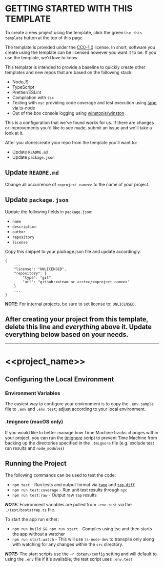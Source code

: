 # GETTING STARTED WITH THIS TEMPLATE
To create a new project using the template, click the green `Use this template` button at the top of this page.

The template is provided under the [CC0-1.0](https://choosealicense.com/licenses/cc0-1.0/) license. In short, software you create using the template can be licensed however you want it to be. If you use the template, we'd love to know.

This template is intended to provide a baseline to quickly create other templates and new repos that are based on the following stack:
* NodeJS
* TypeScript
* Prettier/ESLint
* Compilation with `tsc`
* Testing with `nyc` providing code coverage and test execution using [tape](https://github.com/substack/tape) via [ts-node](https://www.npmjs.com/package/ts-node)
* Out of the box console logging using [winstonjs/winston](https://github.com/winstonjs/winston)

This is a configuration that we've found works for us. If there are changes or improvements you'd like to see made, submit an issue and we'll take a look at it.

After you clone/create your repo from the template you'll want to:
* Update `README.md`
* Update `package.json`

## Update `README.md`
Change all occurrence of `<<project_name>>` to the name of your project.

## Update `package.json`
Update the following fields in `package.json`:

* `name`
* `description`
* `author`
* `repository`
* `license`

Copy this snippet to your package.json file and update accordingly.
```
{
    ...
    "license": "UNLICENSED",
    "repository": {
        "type": "git",
        "url": "github:<<team_or_acct>>/<<project_name>>"
    }
    ...
}
```

**NOTE**: For internal projects, be sure to set license to: `UNLICENSED`.

## After creating your project from this template, delete this line and ***everything*** above it. Update everything below based on your needs.

----

# <<project_name>>
## Configuring the Local Environment

### Environment Variables
The easiest way to configure your environment is to copy the `.env.sample` file to `.env` and `.env.test`; adjust according to your local environment.

### .tmignore (macOS only)
If you would like to better manage how Time Machine tracks changes within your project, you can run the [tmignore](https://gist.github.com/jscottarmstrong/7b8e7932817c083001fdd42b4de464b1) script to prevent Time Machine from
backing up the directories specified in the `.tmignore` file (e.g. exclude test run results and `node_modules`)

## Running the Project
The following commands can be used to test the code:

* `npm test` - Run tests and output format via [`tape`](https://github.com/substack/tape) and [`tap-diff`](https://github.com/axross/tap-diff)
* `npm run test:coverage` - Run unit test results through `nyc`
* `npm run test:raw` - Output raw `tap` results

***NOTE:*** Environment variables are pulled from `.env.test` via the `./test/bootstrap.ts` file.

To start the app run either: 

* `npm run build && npm run start` - Compiles using tsc and then starts the app without a watcher 
* `npm run start:watch` - This will use `ts-node-dev` to transpile only along with watching for any changes within the `src` directory. 

***NOTE:*** The start scripts use the `-r dotenv/config` setting and will default to using the `.env` file if it's available; the test script uses `.env.test`

